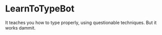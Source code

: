 # LearnToTypeBot
It teaches you how to type properly, using questionable techniques. But it works dammit.

